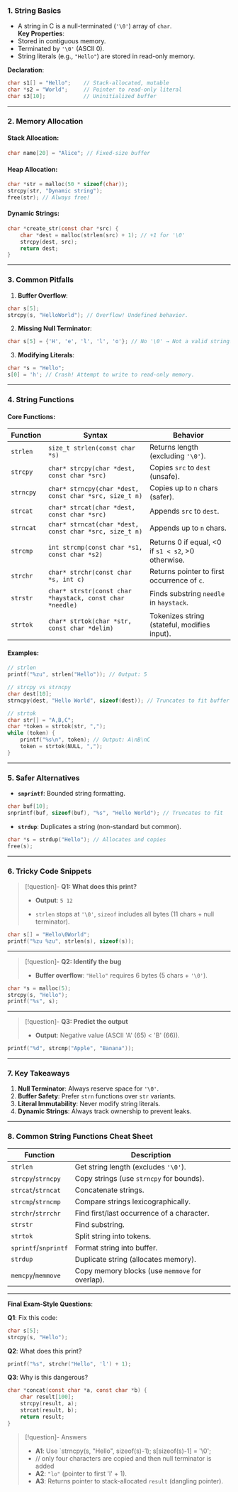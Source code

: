 ### **1. String Basics**
- A string in C is a null-terminated (`'\0'`) array of `char`.  
**Key Properties**:
- Stored in contiguous memory.
- Terminated by `'\0'` (ASCII 0).
- String literals (e.g., `"Hello"`) are stored in read-only memory.

**Declaration**:
```c
char s1[] = "Hello";    // Stack-allocated, mutable
char *s2 = "World";     // Pointer to read-only literal
char s3[10];            // Uninitialized buffer
```

---

### **2. Memory Allocation**

#### **Stack Allocation**:
```c
char name[20] = "Alice"; // Fixed-size buffer
```

#### **Heap Allocation**:
```c
char *str = malloc(50 * sizeof(char));
strcpy(str, "Dynamic string");
free(str); // Always free!
```

#### **Dynamic Strings**:
```c
char *create_str(const char *src) {
    char *dest = malloc(strlen(src) + 1); // +1 for '\0'
    strcpy(dest, src);
    return dest;
}
```

---
### **3. Common Pitfalls**
1. **Buffer Overflow**:
```c
char s[5];
strcpy(s, "HelloWorld"); // Overflow! Undefined behavior.
```

2. **Missing Null Terminator**:
```c
char s[5] = {'H', 'e', 'l', 'l', 'o'}; // No '\0' → Not a valid string!
```

3. **Modifying Literals**:
```c
char *s = "Hello";
s[0] = 'h'; // Crash! Attempt to write to read-only memory.
```
---
### **4. String Functions**
#### **Core Functions**:

| Function  | Syntax                                                   | Behavior                                           |
| --------- | -------------------------------------------------------- | -------------------------------------------------- |
| `strlen`  | `size_t strlen(const char *s)`                           | Returns length (excluding `'\0'`).                 |
| `strcpy`  | `char* strcpy(char *dest, const char *src)`              | Copies `src` to `dest` (unsafe).                   |
| `strncpy` | `char* strncpy(char *dest, const char *src, size_t n)`   | Copies up to `n` chars (safer).                    |
| `strcat`  | `char* strcat(char *dest, const char *src)`              | Appends `src` to `dest`.                           |
| `strncat` | `char* strncat(char *dest, const char *src, size_t n)`   | Appends up to `n` chars.                           |
| `strcmp`  | `int strcmp(const char *s1, const char *s2)`             | Returns 0 if equal, <0 if `s1 < s2`, >0 otherwise. |
| `strchr`  | `char* strchr(const char *s, int c)`                     | Returns pointer to first occurrence of `c`.        |
| `strstr`  | `char* strstr(const char *haystack, const char *needle)` | Finds substring `needle` in `haystack`.            |
| `strtok`  | `char* strtok(char *str, const char *delim)`             | Tokenizes string (stateful, modifies input).       |

#### **Examples**:
```c
// strlen
printf("%zu", strlen("Hello")); // Output: 5

// strcpy vs strncpy
char dest[10];
strncpy(dest, "Hello World", sizeof(dest)); // Truncates to fit buffer

// strtok
char str[] = "A,B,C";
char *token = strtok(str, ",");
while (token) {
    printf("%s\n", token); // Output: A\nB\nC
    token = strtok(NULL, ",");
}
```

---

### **5. Safer Alternatives**
- **`snprintf`**: Bounded string formatting.
```c
char buf[10];
snprintf(buf, sizeof(buf), "%s", "Hello World"); // Truncates to fit
```
    
- **`strdup`**: Duplicates a string (non-standard but common).
```c
char *s = strdup("Hello"); // Allocates and copies
free(s);
```

---

### **6. Tricky Code Snippets**

> [!question]- **Q1: What does this print?**
> 
> - **Output**: `5 12`
>     
> - `strlen` stops at `'\0'`, `sizeof` includes all bytes (11 chars + null terminator).

```c
char s[] = "Hello\0World";
printf("%zu %zu", strlen(s), sizeof(s));
```

---

> [!question]- **Q2: Identify the bug**
> 
> - **Buffer overflow**: `"Hello"` requires 6 bytes (5 chars + `'\0'`).

```c
char *s = malloc(5);
strcpy(s, "Hello");
printf("%s", s);
```

---

> [!question]- **Q3: Predict the output**
> - **Output**: Negative value (ASCII 'A' (65) < 'B' (66)).

```c
printf("%d", strcmp("Apple", "Banana"));
```

---

### **7. Key Takeaways**
1. **Null Terminator**: Always reserve space for `'\0'`.
2. **Buffer Safety**: Prefer `strn` functions over `str` variants.
3. **Literal Immutability**: Never modify string literals.
4. **Dynamic Strings**: Always track ownership to prevent leaks.
---

### **8. Common String Functions Cheat Sheet**

|Function|Description|
|---|---|
|`strlen`|Get string length (excludes `'\0'`).|
|`strcpy`/`strncpy`|Copy strings (use `strncpy` for bounds).|
|`strcat`/`strncat`|Concatenate strings.|
|`strcmp`/`strncmp`|Compare strings lexicographically.|
|`strchr`/`strrchr`|Find first/last occurrence of a character.|
|`strstr`|Find substring.|
|`strtok`|Split string into tokens.|
|`sprintf`/`snprintf`|Format string into buffer.|
|`strdup`|Duplicate string (allocates memory).|
|`memcpy`/`memmove`|Copy memory blocks (use `memmove` for overlap).|

---

**Final Exam-Style Questions**:

**Q1**: Fix this code:
```c
char s[5];
strcpy(s, "Hello");
```

**Q2**: What does this print?
```c
printf("%s", strchr("Hello", 'l') + 1);
```

**Q3**: Why is this dangerous?
```c
char *concat(const char *a, const char *b) {
    char result[100];
    strcpy(result, a);
    strcat(result, b);
    return result;
}
```


> [!question]- Answers
> - **A1**: Use `strncpy(s, "Hello", sizeof(s)-1); s[sizeof(s)-1] = '\0'; 
> - // only four characters are copied and then null terminator is added
> - **A2**: `"lo"` (pointer to first 'l' + 1).
> - **A3**: Returns pointer to stack-allocated `result` (dangling pointer).
